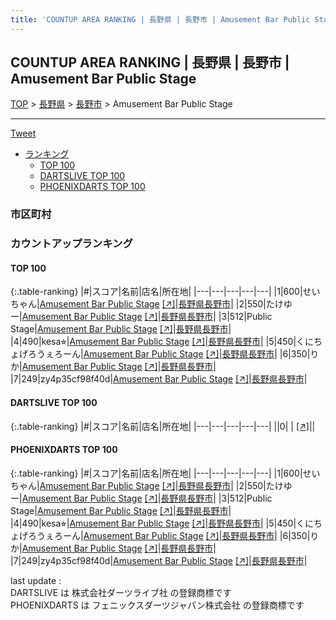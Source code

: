 ```yaml
---
title: 'COUNTUP AREA RANKING | 長野県 | 長野市 | Amusement Bar Public Stage'
---
```

## COUNTUP AREA RANKING | 長野県 | 長野市 | Amusement Bar Public Stage

[TOP](/darts/rank/) > [長野県](/darts/rank/長野県/) > [長野市](/darts/rank/長野県/長野市/) > Amusement Bar Public Stage

___

<a href="https://twitter.com/share?ref_src=twsrc%5Etfw" data-text="COUNTUP AREA RANKING | 長野県長野市Amusement Bar Public Stage" class="twitter-share-button" data-hashtags="DARTSLIVE,PHOENIXDARTS,darts,ダーツ" data-show-count="false">Tweet</a>

* [ランキング](#カウントアップランキング)
    * [TOP 100](#top-100)
    * [DARTSLIVE TOP 100](#dartslive-top-100)
    * [PHOENIXDARTS TOP 100](#phoenixdarts-top-100)

### 市区町村

<ul>

</ul>

### カウントアップランキング

#### TOP 100



{:.table-ranking}
|#|スコア|名前|店名|所在地|
|---|---|---|---|---|
|1|600|<span class="rank-name-pd">せいちゃん</span>|<a href="/darts/rank/shops/89894.html">Amusement Bar Public Stage</a> <a href="https://vs.phoenixdarts.com/jp/shop/shopDetailInfo/s_89894?s_seq=89894">[↗]</a>|<a href="/darts/rank/長野県/長野市">長野県長野市</a>|
|2|550|<span class="rank-name-pd">たけゆー</span>|<a href="/darts/rank/shops/89894.html">Amusement Bar Public Stage</a> <a href="https://vs.phoenixdarts.com/jp/shop/shopDetailInfo/s_89894?s_seq=89894">[↗]</a>|<a href="/darts/rank/長野県/長野市">長野県長野市</a>|
|3|512|<span class="rank-name-pd">Public Stage</span>|<a href="/darts/rank/shops/89894.html">Amusement Bar Public Stage</a> <a href="https://vs.phoenixdarts.com/jp/shop/shopDetailInfo/s_89894?s_seq=89894">[↗]</a>|<a href="/darts/rank/長野県/長野市">長野県長野市</a>|
|4|490|<span class="rank-name-pd">kesa⭐︎</span>|<a href="/darts/rank/shops/89894.html">Amusement Bar Public Stage</a> <a href="https://vs.phoenixdarts.com/jp/shop/shopDetailInfo/s_89894?s_seq=89894">[↗]</a>|<a href="/darts/rank/長野県/長野市">長野県長野市</a>|
|5|450|<span class="rank-name-pd">くにちょげろうぇろーん</span>|<a href="/darts/rank/shops/89894.html">Amusement Bar Public Stage</a> <a href="https://vs.phoenixdarts.com/jp/shop/shopDetailInfo/s_89894?s_seq=89894">[↗]</a>|<a href="/darts/rank/長野県/長野市">長野県長野市</a>|
|6|350|<span class="rank-name-pd">りか</span>|<a href="/darts/rank/shops/89894.html">Amusement Bar Public Stage</a> <a href="https://vs.phoenixdarts.com/jp/shop/shopDetailInfo/s_89894?s_seq=89894">[↗]</a>|<a href="/darts/rank/長野県/長野市">長野県長野市</a>|
|7|249|<span class="rank-name-pd">zy4p35cf98f40d</span>|<a href="/darts/rank/shops/89894.html">Amusement Bar Public Stage</a> <a href="https://vs.phoenixdarts.com/jp/shop/shopDetailInfo/s_89894?s_seq=89894">[↗]</a>|<a href="/darts/rank/長野県/長野市">長野県長野市</a>|


#### DARTSLIVE TOP 100



{:.table-ranking}
|#|スコア|名前|店名|所在地|
|---|---|---|---|---|
||0|<span class="rank-name-dl"> </span>|<a href="/darts/rank/shops/.html"></a> <a href="">[↗]</a>|<a href="/darts/rank//"></a>|


#### PHOENIXDARTS TOP 100



{:.table-ranking}
|#|スコア|名前|店名|所在地|
|---|---|---|---|---|
|1|600|<span class="rank-name-pd">せいちゃん</span>|<a href="/darts/rank/shops/89894.html">Amusement Bar Public Stage</a> <a href="https://vs.phoenixdarts.com/jp/shop/shopDetailInfo/s_89894?s_seq=89894">[↗]</a>|<a href="/darts/rank/長野県/長野市">長野県長野市</a>|
|2|550|<span class="rank-name-pd">たけゆー</span>|<a href="/darts/rank/shops/89894.html">Amusement Bar Public Stage</a> <a href="https://vs.phoenixdarts.com/jp/shop/shopDetailInfo/s_89894?s_seq=89894">[↗]</a>|<a href="/darts/rank/長野県/長野市">長野県長野市</a>|
|3|512|<span class="rank-name-pd">Public Stage</span>|<a href="/darts/rank/shops/89894.html">Amusement Bar Public Stage</a> <a href="https://vs.phoenixdarts.com/jp/shop/shopDetailInfo/s_89894?s_seq=89894">[↗]</a>|<a href="/darts/rank/長野県/長野市">長野県長野市</a>|
|4|490|<span class="rank-name-pd">kesa⭐︎</span>|<a href="/darts/rank/shops/89894.html">Amusement Bar Public Stage</a> <a href="https://vs.phoenixdarts.com/jp/shop/shopDetailInfo/s_89894?s_seq=89894">[↗]</a>|<a href="/darts/rank/長野県/長野市">長野県長野市</a>|
|5|450|<span class="rank-name-pd">くにちょげろうぇろーん</span>|<a href="/darts/rank/shops/89894.html">Amusement Bar Public Stage</a> <a href="https://vs.phoenixdarts.com/jp/shop/shopDetailInfo/s_89894?s_seq=89894">[↗]</a>|<a href="/darts/rank/長野県/長野市">長野県長野市</a>|
|6|350|<span class="rank-name-pd">りか</span>|<a href="/darts/rank/shops/89894.html">Amusement Bar Public Stage</a> <a href="https://vs.phoenixdarts.com/jp/shop/shopDetailInfo/s_89894?s_seq=89894">[↗]</a>|<a href="/darts/rank/長野県/長野市">長野県長野市</a>|
|7|249|<span class="rank-name-pd">zy4p35cf98f40d</span>|<a href="/darts/rank/shops/89894.html">Amusement Bar Public Stage</a> <a href="https://vs.phoenixdarts.com/jp/shop/shopDetailInfo/s_89894?s_seq=89894">[↗]</a>|<a href="/darts/rank/長野県/長野市">長野県長野市</a>|


<div class="footer border-top border-gray-light mt-5 pt-3 text-right text-gray">
    last update : <span style="font-weight: italic" id="foot_last_modified"></span><br />
    DARTSLIVE は 株式会社ダーツライブ社 の登録商標です<br />
    PHOENIXDARTS は フェニックスダーツジャパン株式会社 の登録商標です<br />
</div>

<script src="https://cdnjs.cloudflare.com/ajax/libs/jquery.tablesorter/2.31.3/js/jquery.tablesorter.min.js" integrity="sha512-qzgd5cYSZcosqpzpn7zF2ZId8f/8CHmFKZ8j7mU4OUXTNRd5g+ZHBPsgKEwoqxCtdQvExE5LprwwPAgoicguNg==" crossorigin="anonymous" referrerpolicy="no-referrer"></script>
<link rel="stylesheet" href="https://cdnjs.cloudflare.com/ajax/libs/jquery.tablesorter/2.31.3/css/theme.default.min.css" integrity="sha512-wghhOJkjQX0Lh3NSWvNKeZ0ZpNn+SPVXX1Qyc9OCaogADktxrBiBdKGDoqVUOyhStvMBmJQ8ZdMHiR3wuEq8+w==" crossorigin="anonymous" referrerpolicy="no-referrer" />
<script>
$(function() {
    $(".table-ranking").tablesorter({sortList:[[0, 0]]});
    $("#foot_last_modified").text(formatDate(new Date(document.lastModified), 'yyyy-MM-dd HH:mm:ss'));
});
</script>

<script async src="https://platform.twitter.com/widgets.js" charset="utf-8"></script>